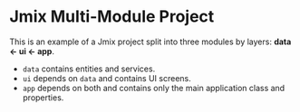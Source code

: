 # Jmix Multi-Module Project

This is an example of a Jmix project split into three modules by layers: **data ← ui ← app**.

- `data` contains entities and services.
- `ui` depends on `data` and contains UI screens.
- `app` depends on both and contains only the main application class and properties.